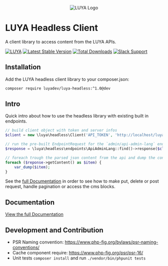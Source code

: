 <p align="center">
  <img src="https://raw.githubusercontent.com/luyadev/luya/master/docs/logo/luya-logo-0.2x.png" alt="LUYA Logo"/>
</p>

# LUYA Headless Client

A client library to access content from the LUYA APIs.

[![LUYA](https://img.shields.io/badge/Powered%20by-LUYA-brightgreen.svg)](https://luya.io)
[![Latest Stable Version](https://poser.pugx.org/luyadev/luya-headless/v/stable)](https://packagist.org/packages/luyadev/luya-headless)
[![Total Downloads](https://poser.pugx.org/luyadev/luya-headless/downloads)](https://packagist.org/packages/luyadev/luya-headless)
[![Slack Support](https://img.shields.io/badge/Slack-luyadev-yellowgreen.svg)](https://slack.luya.io/)

## Installation

Add the LUYA headless client library to your composer.json:

```sh
composer require luyadev/luya-headless:^1.0@dev
```

## Intro

Quick intro about how to use the headless library with existing built in endpoints.

```php
// build client object with token and server infos
$client = new \luya\headless\Client('API_TOKEN', 'http://localhost/luya-kickstarter/public_html');

// run the pre-built EndpointRequest for the `admin/api-admin-lang` endpoint with the created client config.
$response = \luya\headless\endpoints\ApiAdminLang::find()->response($client);

// foreach trough the parsed json content from the api and dump the content.
foreach ($reponse->getContent() as $item) {
    var_dump($item);
}
```

See the [full Documentation](guide/README.md) in order to see how to make put, delete or post request, handle pagination or access the cms blocks.

## Documentation

[View the full Documentation](guide/README.md)

## Development and Contribution

+ PSR Naming convention: https://www.php-fig.org/bylaws/psr-naming-conventions/
+ Cache component require: https://www.php-fig.org/psr/psr-16/
+ Unit tests `composer install` and run `./vendor/bin/phpunit tests`